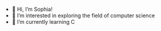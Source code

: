 - 👋 Hi, I’m Sophia!
- 👀 I’m interested in exploring the field of computer science
- 🌱 I’m currently learning C

<!---
sophiadt/sophiadt is a ✨ special ✨ repository because its `README.md` (this file) appears on your GitHub profile.
You can click the Preview link to take a look at your changes.
--->
